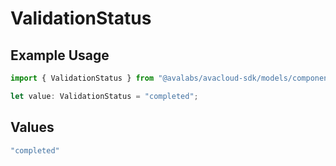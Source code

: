 # ValidationStatus

## Example Usage

```typescript
import { ValidationStatus } from "@avalabs/avacloud-sdk/models/components";

let value: ValidationStatus = "completed";
```

## Values

```typescript
"completed"
```